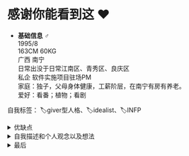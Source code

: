 #  感谢你能看到这 ♥️ 

 *  **基础信息**
    ♂️   
    1995/8   
    163CM 60KG   
    广西   南宁    
    日常出没于日常江南区、青秀区、良庆区   
    私企 软件实施项目驻场PM   
    家庭：独子，父母身体健康，工薪阶层，在南宁有房有养老。   
    爱好：看番；植物；看剧   

自我标签： 🏷️giver型人格、🏷️idealist、🏷️INFP


<details>
<summary> 优缺点 </summary>

 *  **先说我的缺点**  
   正如个人资料写的，我身高不高；我外貌一般还不会穿搭，不过对于穿搭我听劝；对于自己认为正确的事有着坚定的信念，不容易被说服，理想主义倾向，也因为理想主义我觉得我心理年龄会比我实际年龄要年轻，这也是希望另一半比我小的主要原因；还有就是从小成长环境很少得到鼓励性反馈，导致的信心不足，所以容易受到周围人影响，例如尝试过很多次改变发型，每次改变往往受到一两个周围人的负面评价影响，最终还是变回原来的样子；还有我大概是有“昆虫恐惧症”，跟齐木楠雄一样，几乎所有昆虫都会让我觉得恶心，包括蝴蝶在内，南方有蟑螂嘛，我遇到都是开门赶走，不打，所以真的遇到蟑螂的话要么能够开门赶走，要么就抱一起瑟瑟发抖吧。（主要恶心的是带翅膀并且幼虫不是在水里面的昆虫。蜘蛛蜻蜓那种不怕）

*  **再说个人觉得算是优点的地方**  
   也正因为理想主义，所以我承诺的事情总会拼尽全力以说到做到，无论什么原因如果做不到我会有强烈的背德感；待人也比较真诚，不会从坏的方向去揣测他人；我还是挺乐于助人的，找我帮忙肯定是能帮就帮，也不怕麻烦；工作以后因为现在是做PM，所以相比以前更有逻辑性，也更细心了。
</details>


<details>
<summary>自我描述和个人观念以及想法</summary>

*  **性格**  
   说实话，我并不能清楚的认识到我自己是个什么样性格的人，不过我是希望自己能像夏目贵志那样温柔。我脾气应该还可以，虽然有时候会因为激动声音变大，但我并不是在生气，就算生气了也容易消气，我也不骂人，打游戏就算被坑也基本不会骂人。比较感性，共情能力比较强所以泪点低 。

 
 *  **个人生活**  
   饮食，哪里的饮食都能接受，但是也会挑食，虽然自己不太会做菜，但是我还挺喜欢做菜的，因为目前大部分时间还是住父母家，每次辛苦做出来的菜，只能收获我爸‘吃了想吐’‘难吃死了’等消极评价，极大打击积极性，之后发誓再也不在家里做吃的了，自己住的情况会想要自己做，目前我只会跟着B站学做一些小甜点，虽然除了蛋挞以外的都不怎么成功就是了；不能吸烟，闻到烟味会难受，会喝酒，但平常不会主动去喝酒，需要喝酒的场合我也能把握好酒量保持清醒状态，所以即使在喝酒“公文包”出名的广西我也没有喝醉过；睡觉不打呼噜，作息非常灵活，可以天天熬夜两点，也可以11点就睡，一般工作日中午会睡一小时左右的午觉。
 
*  **学习工作和生活**  
   我觉得人活着为了快乐，但大部分的工作是没办法带来想要的快乐，尽管我现在的工作挺轻松的，但也是不能给我带来快乐；下班后的生活我可以自由支配，并从中获取快乐，在寻求工作与生活平衡的过程中，我更倾向于生活，喜欢更自由更潇洒一点，我是个不会疯狂内卷但是也不会躺平的人，现在提升自己不失去社会价值的同时也会放松自己享受生活；从小学习就是保持在中游水平，不会给自己施加太多压力，也不会完全放纵，维持在一定的范围；个人定位就是能让自己在前50%就够了，这样能让我过得很开心很自在。
 
*  **意见分歧**  
   如果有矛盾无论孰是孰非，我会主动和好，并做出一定程度的妥协让步，会主动和好，我能接受给予对方适当的冷静时间，但不接受冷暴力，绝对不接受动不动就玩消失；我认为即便有一些分歧也不要逃避沟通，少一些搪塞,多一些倾听，分歧和矛盾都可以通过沟通来解决，沟通出一个彼此接受的方案，和好时候，问题就能够得到全部解决，过后就不再允许翻旧账；我属于那种记好不记仇，事情解决了就是解决了，不接受“每个瞬间的爆发,都源于过去的日积月累”一类的说法。

*  **面对差异**  
   我认为两个人之间存在差异很正常，在基础观念一致的情况下，愿意彼此分享以及倾听对方的想法就没问题；小时候我曾认为只有兴趣爱好相同的人才会成为朋友，现在发现其实只要三观基本一致，有没有共同爱好并没有很大影响，且有时候反而因为有不同的爱好，不同的经历，在沟通交流过程中还会感到新奇，毕竟有时候不同的爱好可能只是自己之前没接触过；（我不会，但愿意学/我不喜欢，但愿意接受）我会觉得这样的相处方式会更浪漫；话说回来要是两个人有更多的共同的爱好更好，这样也会有更多的共同话题，也可以有很多事情可以一同去做。

*  **周末假期计划**  
   我也不是很宅的人，只要有空闲时间且能约到人，我就会选择出去玩，但我不喜欢为了去玩而去玩，那样会像做任务一样很累；在相处初期我希望能够经常见面，可以一起去逛逛博物馆、公园、美术馆之类的，或者去做对方感兴趣、想做的的事情。恋爱后我希望可以一起更多的出去玩，一起创造属于彼此的美好回忆。

*  **回复信息**  
   看到未读消息的红点就会想消灭掉，对于所有人来说我都是看到就回信息。如果自己的信息迟迟得不到回应我大概率会很抓狂，不过真的是自己有其他的事情，自己很忙的话我也完全可以理解，在相处中我是个话痨也很粘人，这点希望对方可以受得了。

*  **公开关系**  
   我认为只要正式确认恋爱关系一个月内就应该公开，将另一半介绍给亲戚朋友，不能接受藏着掖着。

*  **查看电子设备**  
   就算是情侣也不允许对方在不知情或者不同意的情况下查看手机和电脑等私密信息，无论如何个人隐私还是要有的。知情且不胁迫的情况下做什么都没问题。

*  **消费观**  
   不超前消费，我秉承着什么样的收入水平对应什么样的消费水平的观念（我认为消费水平须以经济收入水平为前提），在自己留够一定的备用金情况下，遇到喜欢会果断买，即使买了以后后悔，也不想因为犹豫错过而感到遗憾；不过总的来说我对于消费还是比较理性的。此外我很喜欢尝试新鲜事物，因为别人的信息只能作为参考，不能作为决策的依据，不亲身体验不能得知对于自己而言事物的好坏。


*  **恋爱观**  
   我觉得恋爱最重要就是真诚，我会先把自己条件以及恋爱观摆明，我希望在一起是建立在你接受我的条件，并且和我观念一致或是同意我的观点的情况下；我是会越爱越深的人，一旦恋爱我就会认真对待这份感情，所以我不能接受以试一试的心态发展恋人关系；人无完人，我觉得恋爱中最重要的是：“纵使觉得对方有不好的地方，也能够发现对方的闪光点，予以肯定、相互欣赏、提供情绪支持”；这个世界很残酷，但是只要有一个坚定的伙伴就不会孤单，我所希望的恋爱是两个人能够在任何情况下坚定的选择对方，信任对方，成为彼此的依靠；我不寻求完美或者各项都能互补的另一半，也许对于我来说那样的人可能根本不存在，我寻求的是观念大体一致，自己能够接受，能够共同走进人生下一阶段的人。在此基础上我更看重的是能否相互提供情绪价值，毕竟想要的物质价值大家自己都可以去挣嘛，至于没有提到的其他条件因素都不在我考虑范围内，因为我觉得那些长远来说或多或少都是可以改变的，毕竟未来的事什么都说不准。


 *  **婚姻观**  
   在我看来结婚证是对两个人的爱情许下一生一世承诺的象征。我觉得是两个人一起经历许多事情，彼此确认余生也想要相伴左右才会选择步入婚姻 。因为我们无法选择原生家庭，伴侣是唯一自己能够选择的家庭成员，贸然领证是对双方感情的不负责任；还有就是我觉得订婚后领证前有必要婚前同居，因为恋爱中大部分情况下都不能完全了解对方生活习惯等情况，婚前同居可以了解并确认对方的生活习惯。


 *  **家庭观**  
   对于家庭我的看法是：两个人结婚以后，就由两个独立家庭变成了三个有关联的家庭；当父母都健在的情况下同住我担心会因为“代际冲突”从而引发一些问题，因此，我倾向于不与任何一方的父母长期同住，我父母在市区内有自己的住房，我希望对方父母最好也是在广西区内，这样我们能够经常走动方便照顾父母，不过不在也没关系，给予更多关心以平衡因为距离产生的影响就好了；如果未来父母其中一位不在了，而剩下一位不能很好照顾自己的情况，作为独子我觉得应该尽到作为儿女照顾的责任，这情况就可以与父母住一起。


*  **养育后代**  
   我的原生家庭虽算不上富裕但幸福融洽，我是在父母的爱中降生并成长于这个世界上的。生育是两个人一个家庭的事，所以在双方都准备好以后，我是想要将父母给到我的这份爱继续传承下去，我希望我的伴侣也能有相同的想法，我觉得这份爱可以浓缩，不希望断绝。对于养育，我父母有做得好的地方也有做得不好的地方，正因为我经历过，所以我相信我可以做得更好。话说回来我私心上是非常想要个可爱的女儿，关于姓氏的话只要名字好听倒不介意跟谁姓。最后生育是家庭的选择作为家庭成员我肯定会做好应尽的责任这完全不用担心。


*  **理想主义**  
   我虽然历经社会的毒打，但依然心怀理想。正因为理想主义所以我拥有比较强的同理心，能够批判性思考，说到做到，拥有强烈的道德感与责任感，综上原因所以我目前并不打算改，也许以后也不会改。引用 《葬送的芙莉莲》的一段话：（其实我的内心  从小时候开始就几乎没有改变  只是以理想的大人为目标 装出大人的样子 不断积累到现在而已 我到死前应该都会继续装出大人的样子吧 ）
</details>

<details>
<summary>最后</summary>
   我觉得 我们每一个人，其实都非常渴望被看到，让别人知道自己是多么与众不同的，自己是一个具有独特特征的个体。我写了这么多的原因，正是希望这些文字能让你看到我所具备的独特之处，如果我的这些特质恰好能吸引你，同时你的特质也能吸引我，那么你就是我所寻找的最理想的另一半。
</details>

